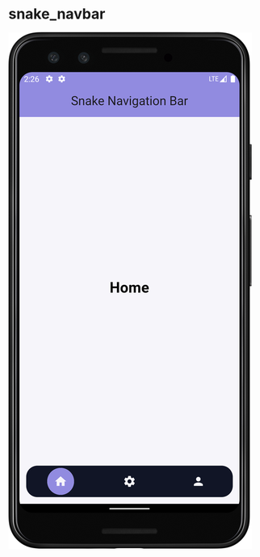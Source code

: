 # snake_navbar

![thumbnail](https://github.com/HH-Tushar/flutter_widgets/blob/main/snake_navbar/images/Screenshot_1.png)
